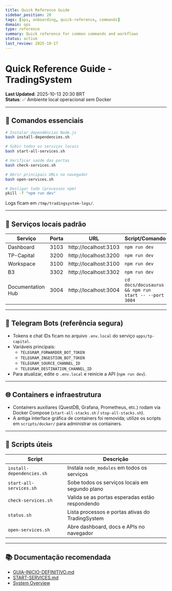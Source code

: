 ```yaml
---
title: Quick Reference Guide
sidebar_position: 20
tags: [ops, onboarding, quick-reference, commands]
domain: ops
type: reference
summary: Quick reference for common commands and workflows
status: active
last_review: 2025-10-17
---
```


# Quick Reference Guide - TradingSystem
**Last Updated**: 2025-10-13 20:30 BRT  
**Status**: ✅ Ambiente local operacional sem Docker

---

## 🚀 Comandos essenciais

```bash
# Instalar dependências Node.js
bash install-dependencies.sh

# Subir todos os serviços locais
bash start-all-services.sh

# Verificar saúde das portas
bash check-services.sh

# Abrir principais URLs no navegador
bash open-services.sh

# Desligar tudo (processos npm)
pkill -f "npm run dev"
```

Logs ficam em `/tmp/tradingsystem-logs/`.

---

## 📡 Serviços locais padrão

| Serviço | Porta | URL | Script/Comando |
|---------|------|-----|----------------|
| Dashboard | 3103 | http://localhost:3103 | `npm run dev` |
| TP-Capital | 3200 | http://localhost:3200 | `npm run dev` |
| Workspace | 3100 | http://localhost:3100 | `npm run dev` |
| B3 | 3302 | http://localhost:3302 | `npm run dev` |
| Documentation Hub | 3004 | http://localhost:3004 | `cd docs/docusaurus && npm run start -- --port 3004` |

---

## 🤖 Telegram Bots (referência segura)

- Tokens e chat IDs ficam no arquivo `.env.local` do serviço `apps/tp-capital`.
- Variáveis principais:
  - `TELEGRAM_FORWARDER_BOT_TOKEN`
  - `TELEGRAM_INGESTION_BOT_TOKEN`
  - `TELEGRAM_SOURCE_CHANNEL_ID`
  - `TELEGRAM_DESTINATION_CHANNEL_ID`
- Para atualizar, edite o `.env.local` e reinicie a API (`npm run dev`).

---

## 🌐 Containers e infraestrutura

- Containers auxiliares (QuestDB, Grafana, Prometheus, etc.) rodam via Docker Compose (`start-all-stacks.sh` / `stop-all-stacks.sh`).
- A antiga interface gráfica de containers foi removida; utilize os scripts em `scripts/docker/` para administrar os containers.

---

## 🔧 Scripts úteis

| Script | Descrição |
|--------|-----------|
| `install-dependencies.sh` | Instala `node_modules` em todos os serviços |
| `start-all-services.sh` | Sobe todos os serviços locais em segundo plano |
| `check-services.sh` | Valida se as portas esperadas estão respondendo |
| `status.sh` | Lista processos e portas ativas do TradingSystem |
| `open-services.sh` | Abre dashboard, docs e APIs no navegador |

---

## 📚 Documentação recomendada

- [GUIA-INICIO-DEFINITIVO.md](GUIA-INICIO-DEFINITIVO.md)
- [START-SERVICES.md](START-SERVICES.md)
- [System Overview](SYSTEM-OVERVIEW.md)
